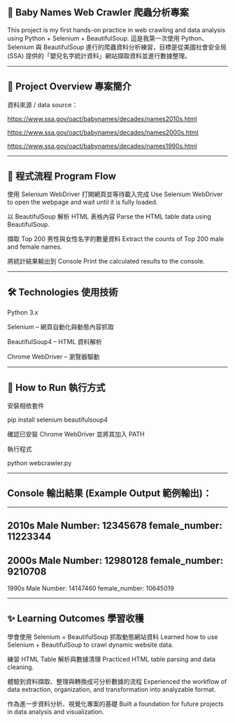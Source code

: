 ## 👶 Baby Names Web Crawler 爬蟲分析專案

  This project is my first hands-on practice in web crawling and data analysis using Python + Selenium + BeautifulSoup.
  這是我第一次使用 Python、Selenium 與 BeautifulSoup 進行的爬蟲資料分析練習，目標是從美國社會安全局 (SSA) 提供的「嬰兒名字統計資料」網站擷取資料並進行數據整理。

---

## 📌 Project Overview 專案簡介

  資料來源 / data source：
  
  https://www.ssa.gov/oact/babynames/decades/names2010s.html
  
  https://www.ssa.gov/oact/babynames/decades/names2000s.html
  
  https://www.ssa.gov/oact/babynames/decades/names1990s.html

---

## 📌 程式流程 Program Flow

  使用 Selenium WebDriver 打開網頁並等待載入完成
  Use Selenium WebDriver to open the webpage and wait until it is fully loaded.
  
  以 BeautifulSoup 解析 HTML 表格內容
  Parse the HTML table data using BeautifulSoup.
  
  擷取 Top 200 男性與女性名字的數量資料
  Extract the counts of Top 200 male and female names.
  
  將統計結果輸出到 Console
  Print the calculated results to the console.

---

## 🛠️ Technologies 使用技術

  Python 3.x
  
  Selenium – 網頁自動化與動態內容抓取
  
  BeautifulSoup4 – HTML 資料解析
  
  Chrome WebDriver – 瀏覽器驅動

---

## 🚀 How to Run 執行方式

  安裝相依套件
  
  pip install selenium beautifulsoup4
  
  
  確認已安裝 Chrome WebDriver 並將其加入 PATH
  
  執行程式
  
  python webcrawler.py

---

## Console 輸出結果 (Example Output 範例輸出)：

  ---------------------------
  2010s
  Male Number: 12345678
  female_number: 11223344
  ---------------------------
  2000s
  Male Number: 12980128
  female_number: 9210708
  ---------------------------
  1990s
  Male Number: 14147460
  female_number: 10645019

---

## ✨ Learning Outcomes 學習收穫

  學會使用 Selenium + BeautifulSoup 抓取動態網站資料
  Learned how to use Selenium + BeautifulSoup to crawl dynamic website data.
  
  練習 HTML Table 解析與數據清理
  Practiced HTML table parsing and data cleaning.
  
  體驗到資料擷取、整理與轉換成可分析數據的流程
  Experienced the workflow of data extraction, organization, and transformation into analyzable format.
  
  作為進一步資料分析、視覺化專案的基礎
  Built a foundation for future projects in data analysis and visualization.
